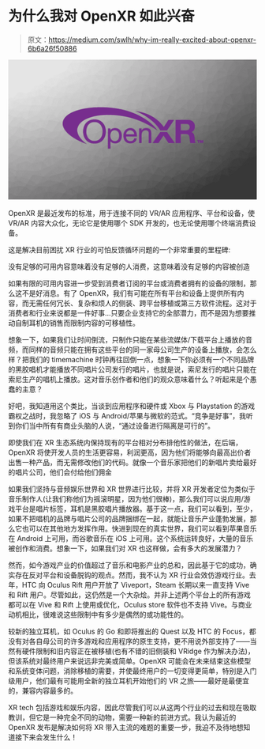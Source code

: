 # 为什么我对 OpenXR 如此兴奋

> 原文：<https://medium.com/swlh/why-im-really-excited-about-openxr-6b6a26f50886>

![](img/2cc9813a2740a529c952c64e5972cec6.png)

OpenXR 是最近发布的标准，用于连接不同的 VR/AR 应用程序、平台和设备，使 VR/AR 内容大众化，无论它是使用哪个 SDK 开发的，也无论使用哪个终端消费设备。

这是解决目前困扰 XR 行业的可怕反馈循环问题的一个非常重要的里程碑:

没有足够的可用内容意味着没有足够的人消费，这意味着没有足够的内容被创造

如果有限的可用内容进一步受到消费者订阅的平台或消费者拥有的设备的限制，那么这不是好消息。有了 OpenXR，我们有可能在所有平台和设备上提供所有内容，而无需任何冗长、复杂和烦人的侧装、跨平台移植或第三方软件流程。这对于消费者和行业来说都是一件好事…只要企业支持它的全部潜力，而不是因为想要推动自制耳机的销售而限制内容的可移植性。

想象一下，如果我们让时间倒流，只制作只能在某些流媒体/下载平台上播放的音频，而同样的音频只能在拥有这些平台的同一家母公司生产的设备上播放，会怎么样？把我们的 timemachine 时钟再往回倒一点，想象一下你必须有一个不同品牌的黑胶唱机才能播放不同唱片公司发行的唱片，也就是说，索尼发行的唱片只能在索尼生产的唱机上播放。这对音乐创作者和他们的观众意味着什么？听起来是个愚蠢的主意？

好吧，我知道用这个类比，当谈到应用程序和硬件或 Xbox 与 Playstation 的游戏霸权之战时，我忽略了 iOS 与 Android/苹果与微软的范式。“竞争是好事”，我听到你们当中所有有商业头脑的人说，“通过设备进行隔离是可行的”。

即使我们在 XR 生态系统内保持现有的平台相对分布排他性的做法，在后端，OpenXR 将使开发人员的生活更容易，利润更高，因为他们将能够向最高出价者出售一种产品，而无需修改他们的代码。就像一个音乐家把他们的新唱片卖给最好的唱片公司，他们会付给他们佣金

如果我们坚持与音频娱乐世界和 XR 世界进行比较，并将 XR 开发者定位为类似于音乐制作人(让我们称他们为摇滚明星，因为他们很棒)，那么我们可以说应用/游戏平台是唱片标签，耳机是黑胶唱片播放器。基于这一点，我们可以看到，至少，如果不把唱机的品牌与唱片公司的品牌捆绑在一起，就能让音乐产业蓬勃发展，那么它也可以在其他地方发挥作用。快进到现在的真实世界，我们可以看到苹果音乐在 Android 上可用，而谷歌音乐在 iOS 上可用。这个系统运转良好，大量的音乐被创作和消费。想象一下，如果我们对 XR 也这样做，会有多大的发展潜力？

然而，如今游戏产业的价值超过了音乐和电影产业的总和，因此基于它的成功，确实存在反对平台和设备脱钩的观点。然而，我不认为 XR 行业会效仿游戏行业。去年，HTC 向 Oculus Rift 用户开放了 Viveport，Steam 长期以来一直支持 Vive 和 Rift 用户。尽管如此，这仍然是一个大杂烩。并非上述两个平台上的所有游戏都可以在 Vive 和 Rift 上使用或优化，Oculus store 软件也不支持 Vive。与商业动机相比，很难说这些限制中有多少是偶然的或功能性的。

较新的独立耳机，如 Oculus 的 Go 和即将推出的 Quest 以及 HTC 的 Focus，都没有对各自母公司的许多游戏和应用程序的原生支持，更不用说外部支持了——当然有硬件限制和旧内容正在被移植(也有不错的旧侧装和 VRidge 作为解决办法)，但该系统对最终用户来说远非完美或简单。OpenXR 可能会在未来结束这些模型和系统变体问题，消除移植的需要，并使最终用户的一切变得更简单，特别是入门级用户，他们最有可能用全新的独立耳机开始他们的 VR 之旅——最好是最便宜的，兼容内容最多的。

XR tech 包括游戏和娱乐内容，因此尽管我们可以从这两个行业的过去和现在吸取教训，但它是一种完全不同的动物，需要一种新的前进方式。我认为最近的 OpenXR 发布是解决如何将 XR 带入主流的难题的重要一步，我迫不及待地想知道接下来会发生什么！